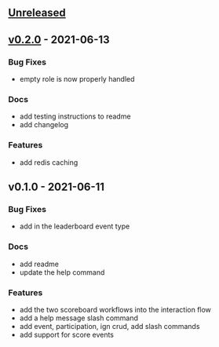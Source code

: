 <a name="unreleased"></a>
## [Unreleased]


<a name="v0.2.0"></a>
## [v0.2.0] - 2021-06-13
### Bug Fixes
- empty role is now properly handled

### Docs
- add testing instructions to readme
- add changelog

### Features
- add redis caching


<a name="v0.1.0"></a>
## v0.1.0 - 2021-06-11
### Bug Fixes
- add in the leaderboard event type

### Docs
- add readme
- update the help command

### Features
- add the two scoreboard workflows into the interaction flow
- add a help message slash command
- add event, participation, ign crud, add slash commands
- add support for score events


[Unreleased]: https://github.com/2785/warframe-assistant/compare/v0.2.0...HEAD
[v0.2.0]: https://github.com/2785/warframe-assistant/compare/v0.1.0...v0.2.0
